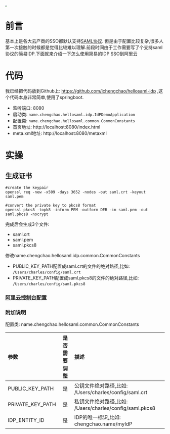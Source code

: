 <img src="https://chengchaosite.oss-cn-hangzhou.aliyuncs.com/resource-container/blog/2021_01_05_14_28_1609828107288.png" style="zoom:33%;" />

# 前言

基本上是各大云产商的SSO都默认支持[SAML协议](https://en.wikipedia.org/wiki/Security_Assertion_Markup_Language). 但是由于配置比较复杂,很多人第一次接触的时候都是觉得比较难以理解.前段时间由于工作需要写了个支持saml协议的简易IDP.下面就来介绍一下怎么使用简易的IDP SSO到阿里云



# 代码

我已经把代码放到Github上: https://github.com/ichengchao/hellosaml-idp ,这个代码本身非常简单,使用了springboot.

- 监听端口: 8080
- 启动类: `name.chengchao.hellosaml.idp.IdPDemoApplication`
- 配置类: `name.chengchao.hellosaml.common.CommonConstants`
- 首页地址:  http://localhost:8080/index.html
- meta.xml地址: http://localhost:8080/metaxml

# 实操

## 生成证书

```shell
#create the keypair
openssl req -new -x509 -days 3652 -nodes -out saml.crt -keyout saml.pem

#convert the private key to pkcs8 format
openssl pkcs8 -topk8 -inform PEM -outform DER -in saml.pem -out saml.pkcs8 -nocrypt
```

完成后会生成3个文件:

- saml.crt
- saml.pem
- saml.pkcs8

修改name.chengchao.hellosaml.idp.common.CommonConstants

- PUBLIC_KEY_PATH配置成saml.crt的文件的绝对路径,比如: `/Users/charles/config/saml.crt`
- PRIVATE_KEY_PATH配置成saml.pkcs8的文件的绝对路径,比如: `/Users/charles/config/saml.pkcs8`

### [阿里云控制台配置](./README_aliyun.md)



### 附加说明

配置类: name.chengchao.hellosaml.common.CommonConstants

| 参数             | 是否需要调整 | 描述                                                    |
| :--------------- | :----------: | :------------------------------------------------------ |
| PUBLIC_KEY_PATH  |      是      | 公钥文件绝对路径,比如: /Users/charles/config/saml.crt   |
| PRIVATE_KEY_PATH |      是      | 私钥文件绝对路径,比如: /Users/charles/config/saml.pkcs8 |
| IDP_ENTITY_ID    |      是      | IDP的唯一标识,比如: chengchao.name/myIdP                |
